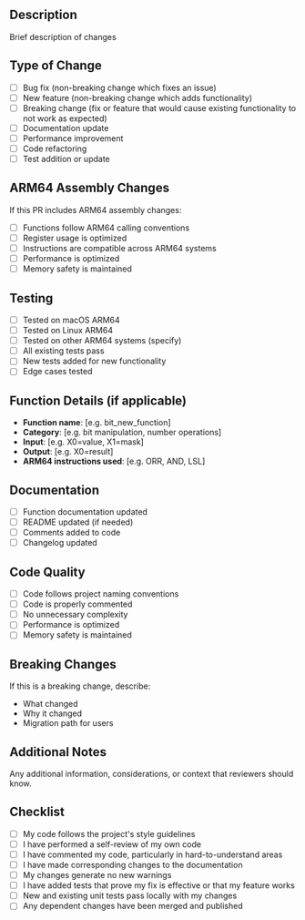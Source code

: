 ## Description
Brief description of changes

## Type of Change
- [ ] Bug fix (non-breaking change which fixes an issue)
- [ ] New feature (non-breaking change which adds functionality)
- [ ] Breaking change (fix or feature that would cause existing functionality to not work as expected)
- [ ] Documentation update
- [ ] Performance improvement
- [ ] Code refactoring
- [ ] Test addition or update

## ARM64 Assembly Changes
If this PR includes ARM64 assembly changes:
- [ ] Functions follow ARM64 calling conventions
- [ ] Register usage is optimized
- [ ] Instructions are compatible across ARM64 systems
- [ ] Performance is optimized
- [ ] Memory safety is maintained

## Testing
- [ ] Tested on macOS ARM64
- [ ] Tested on Linux ARM64
- [ ] Tested on other ARM64 systems (specify)
- [ ] All existing tests pass
- [ ] New tests added for new functionality
- [ ] Edge cases tested

## Function Details (if applicable)
- **Function name**: [e.g. bit_new_function]
- **Category**: [e.g. bit manipulation, number operations]
- **Input**: [e.g. X0=value, X1=mask]
- **Output**: [e.g. X0=result]
- **ARM64 instructions used**: [e.g. ORR, AND, LSL]

## Documentation
- [ ] Function documentation updated
- [ ] README updated (if needed)
- [ ] Comments added to code
- [ ] Changelog updated

## Code Quality
- [ ] Code follows project naming conventions
- [ ] Code is properly commented
- [ ] No unnecessary complexity
- [ ] Performance is optimized
- [ ] Memory safety is maintained

## Breaking Changes
If this is a breaking change, describe:
- What changed
- Why it changed
- Migration path for users

## Additional Notes
Any additional information, considerations, or context that reviewers should know.

## Checklist
- [ ] My code follows the project's style guidelines
- [ ] I have performed a self-review of my own code
- [ ] I have commented my code, particularly in hard-to-understand areas
- [ ] I have made corresponding changes to the documentation
- [ ] My changes generate no new warnings
- [ ] I have added tests that prove my fix is effective or that my feature works
- [ ] New and existing unit tests pass locally with my changes
- [ ] Any dependent changes have been merged and published
